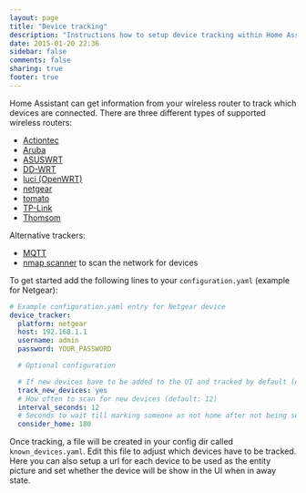 ```yaml
---
layout: page
title: "Device tracking"
description: "Instructions how to setup device tracking within Home Assistant."
date: 2015-01-20 22:36
sidebar: false
comments: false
sharing: true
footer: true
---
```


Home Assistant can get information from your wireless router to track which devices are connected. There are three different types of supported wireless routers:

- [Actiontec](/components/device_tracker.actiontec.html)
- [Aruba](/components/device_tracker.aruba.html)
- [ASUSWRT](/components/device_tracker.asuswrt.html)
- [DD-WRT](/components/device_tracker.ddwrt.html)
- [luci (OpenWRT)](/components/device_tracker.luci.html)
- [netgear](/components/device_tracker.netgear.html)
- [tomato](/components/device_tracker.tomato.html)
- [TP-Link](/components/device_tracker.tplink.html)
- [Thomsom](/components/device_tracker.thomson.html)

Alternative trackers:

- [MQTT](/components/device_tracker.mqtt.html)
- [nmap scanner](/components/device_tracker.nmap_scanner.html) to scan the network for devices

To get started add the following lines to your `configuration.yaml` (example for Netgear):

```yaml
# Example configuration.yaml entry for Netgear device
device_tracker:
  platform: netgear
  host: 192.168.1.1
  username: admin
  password: YOUR_PASSWORD

  # Optional configuration

  # If new devices have to be added to the UI and tracked by default (default: yes)
  track_new_devices: yes
  # How often to scan for new devices (default: 12)
  interval_seconds: 12
  # Seconds to wait till marking someone as not home after not being seen (default: 180)
  consider_home: 180
```

Once tracking, a file will be created in your config dir called `known_devices.yaml`. Edit this file to adjust which devices have to be tracked. Here you can also setup a url for each device to be used as the entity picture and set whether the device will be show in the UI when in away state.
